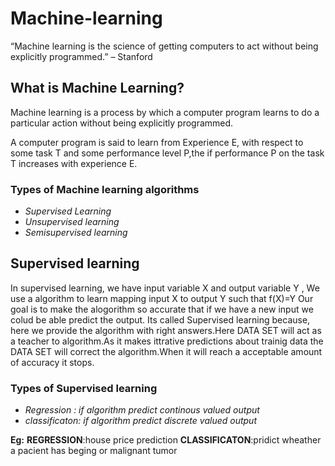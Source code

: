 # Machine-learning
“Machine learning is the science of getting computers to act without being explicitly programmed.” – Stanford
## What is Machine Learning?
Machine learning is a process by which a computer program learns to do a particular action without being explicitly programmed.

A computer program is said to learn from Experience E, with respect to  some task T and some performance level P,the if performance P on the task T increases with experience E.

### Types of Machine learning algorithms
- *Supervised Learning*
- *Unsupervised learning*
- *Semisupervised learning*

## Supervised learning
In supervised learning,
we have input variable X and output variable Y , We use a algorithm to learn mapping input X to output Y such that f(X)=Y
Our goal is to make the alogorithm so accurate that if we have a new input we colud be able predict the output.
Its called Supervised learning because, here we provide the algorithm with right answers.Here DATA SET will act as a teacher to algorithm.As it makes ittrative predictions about trainig data the DATA SET will correct the algorithm.When it will reach a acceptable amount of accuracy it stops.

### Types of Supervised learning
- *Regression : if algorithm predict continous valued output*
- *classificaton: if algorithm predict discrete valued output*

**Eg:**
**REGRESSION**:house price prediction
**CLASSIFICATON**:pridict wheather a pacient has beging or malignant tumor


